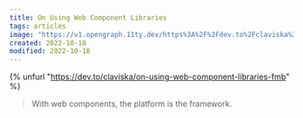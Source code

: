 ```yaml
---
title: On Using Web Component Libraries
tags: articles
image: "https://v1.opengraph.11ty.dev/https%3A%2F%2Fdev.to%2Fclaviska%2Fon-using-web-component-libraries-fmb/onerror/"
created: 2022-10-18
modified: 2022-10-18
---
```


{% unfurl "https://dev.to/claviska/on-using-web-component-libraries-fmb" %}

> With web components, the platform is the framework.